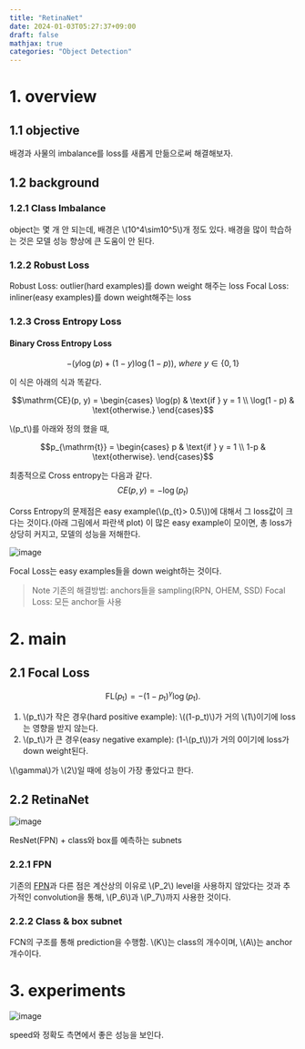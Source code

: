 ```yaml
---
title: "RetinaNet"
date: 2024-01-03T05:27:37+09:00
draft: false
mathjax: true
categories: "Object Detection"
---
```


 
# 1. overview

## 1.1 objective

배경과 사물의 imbalance를 loss를 새롭게 만듦으로써 해결해보자.

## 1.2 background

### 1.2.1 Class Imbalance

object는 몇 개 안 되는데, 배경은 \\(10^4\sim10^5\\)개 정도 있다. 배경을 많이 학습하는 것은 모델 성능 향상에 큰 도움이 안 된다.


### 1.2.2 Robust Loss

Robust Loss: outlier(hard examples)를 down weight 해주는 loss
Focal Loss: inliner(easy examples)를 down weight해주는 loss

### 1.2.3 Cross Entropy Loss

#### Binary Cross Entropy Loss

$$ - (y\log(p)+ (1-y)\log(1-p)), \ where \  y\in \lbrace 0,1 \rbrace$$

이 식은 아래의 식과 똑같다.

$$\mathrm{CE}(p, y) = 
\begin{cases} 
\log(p) & \text{if } y = 1 \\
\log(1 - p) & \text{otherwise.}
\end{cases}$$

\\(p_t\\)를 아래와 정의 했을 때,


$$p_{\mathrm{t}} = 
\begin{cases} 
p & \text{if } y = 1 \\
1-p & \text{otherwise}.
\end{cases}$$

 최종적으로 Cross entropy는 다음과 같다.
$$CE(p,y)= -\log(p_t)$$

Corss Entropy의 문제점은 easy example(\\(p_{t}> 0.5\\))에 대해서 그 loss값이 크다는 것이다.(아래 그림에서 파란색 plot) 이 많은 easy example이 모이면, 총 loss가 상당히 커지고, 모델의 성능을 저해한다.

![image](https://github.com/ownvoy/ownogatari/assets/96481582/6212b6c1-5841-4bf8-aa5d-fb6c98969d8e)

Focal Loss는 easy examples들을 down weight하는 것이다. 

> Note
기존의 해결방법: anchors들을 sampling(RPN, OHEM, SSD)
Focal Loss: 모든 anchor들 사용

# 2. main

## 2.1 Focal Loss

$$\mathrm{FL}(p_{\mathrm{t}})=-(1-p_{\mathrm{t}})^{\gamma}\log(p_{\mathrm{t}}).$$
1.  \\(p_t\\)가 작은 경우(hard positive example): \\((1-p_t)\\)가 거의 \\(1\\)이기에 loss는 영향을 받지 않는다.
2. \\(p_t\\)가 큰 경우(easy negative example): (1-\\(p_t\\))가 거의 0이기에 loss가 down weight된다.

\\(\gamma\\)가 \\(2\\)일 때에 성능이 가장 좋았다고 한다.
 
## 2.2 RetinaNet

![image](https://github.com/ownvoy/ownogatari/assets/96481582/43e7bbd0-1cc0-45a0-90c9-862b6b646acd)

ResNet(FPN) + class와 box를 예측하는 subnets


### 2.2.1 FPN

기존의 [FPN](https://ownogatari.xyz/posts/fpn/)과 다른 점은 계산상의 이유로 \\(P_2\\) level을 사용하지 않았다는 것과 추가적인 convolution을 통해, \\(P_6\\)과 \\(P_7\\)까지 사용한 것이다.

### 2.2.2 Class & box subnet

FCN의 구조를 통해 prediction을 수행함. \\(K\\)는 class의 개수이며, \\(A\\)는 anchor 개수이다.


# 3. experiments

![image](https://github.com/ownvoy/ownogatari/assets/96481582/014a4b0d-fdba-4662-9b5b-7a77ad39c529)

speed와 정확도 측면에서 좋은 성능을 보인다.


